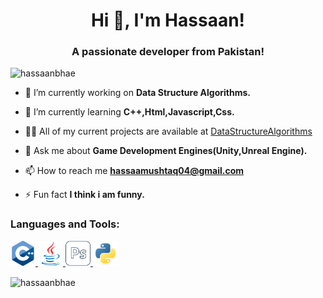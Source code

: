 <h1 align="center">Hi 👋, I'm Hassaan!</h1>
<h3 align="center">A passionate developer from Pakistan!</h3>

<p align="left"> <img src="https://komarev.com/ghpvc/?username=hassaanbhae&label=Profile%20views&color=0e75b6&style=flat" alt="hassaanbhae" /> </p>

- 🔭 I’m currently working on **Data Structure Algorithms.**

- 🌱 I’m currently learning **C++,Html,Javascript,Css.**

- 👨‍💻 All of my current projects are available at [DataStructureAlgorithms](https://github.com/HassaanBhae/DataStructureAlgorithms)

- 💬 Ask me about **Game Development Engines(Unity,Unreal Engine).**

- 📫 How to reach me **hassaamushtaq04@gmail.com**

- ⚡ Fun fact **I think i am funny.**

<p align="left">
</p>

<h3 align="left">Languages and Tools:</h3>
<p align="left"> <a href="https://www.w3schools.com/cpp/" target="_blank" rel="noreferrer"> <img src="https://raw.githubusercontent.com/devicons/devicon/master/icons/cplusplus/cplusplus-original.svg" alt="cplusplus" width="40" height="40"/> </a> <a href="https://www.java.com" target="_blank" rel="noreferrer"> <img src="https://raw.githubusercontent.com/devicons/devicon/master/icons/java/java-original.svg" alt="java" width="40" height="40"/> </a> <a href="https://www.photoshop.com/en" target="_blank" rel="noreferrer"> <img src="https://raw.githubusercontent.com/devicons/devicon/master/icons/photoshop/photoshop-line.svg" alt="photoshop" width="40" height="40"/> </a> <a href="https://www.python.org" target="_blank" rel="noreferrer"> <img src="https://raw.githubusercontent.com/devicons/devicon/master/icons/python/python-original.svg" alt="python" width="40" height="40"/> </a> </p>

<p><img align="center" src="https://github-readme-stats.vercel.app/api/top-langs?username=hassaanbhae&show_icons=true&locale=en&layout=compact" alt="hassaanbhae" /></p>
